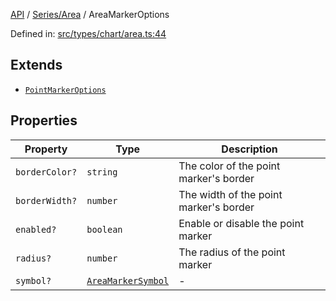 [API](../../../overview.md) / [Series/Area](../overview.md) / AreaMarkerOptions

Defined in: [src/types/chart/area.ts:44](https://github.com/gravity-ui/charts/blob/6aea3bcf86facdd4a019a7e612d7ac7e27006c35/src/types/chart/area.ts#L44)

## Extends

- [`PointMarkerOptions`](../../Visual/interfaces/PointMarkerOptions.md)

## Properties

| Property | Type | Description |
| ------ | ------ | ------ |
| <a id="bordercolor"></a> `borderColor?` | `string` | The color of the point marker's border |
| <a id="borderwidth"></a> `borderWidth?` | `number` | The width of the point marker's border |
| <a id="enabled"></a> `enabled?` | `boolean` | Enable or disable the point marker |
| <a id="radius"></a> `radius?` | `number` | The radius of the point marker |
| <a id="symbol"></a> `symbol?` | [`AreaMarkerSymbol`](../type-aliases/AreaMarkerSymbol.md) | - |
